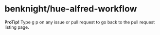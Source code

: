 # benknight/hue-alfred-workflow

**ProTip!** Type g p on any issue or pull request to go back to the pull request listing page.

